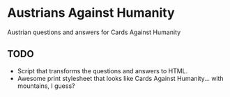 # Austrians Against Humanity

Austrian questions and answers for Cards Against Humanity

## TODO
* Script that transforms the questions and answers to HTML.
* Awesome print stylesheet that looks like Cards Against Humanity... with mountains, I guess?
